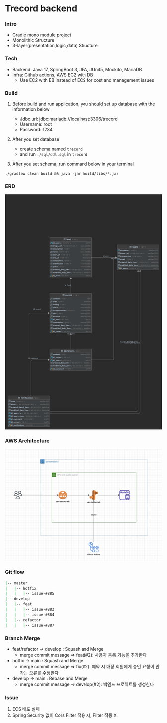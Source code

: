 # Trecord backend

### Intro

- Gradle mono module project
- Monolithic Structure
- 3-layer(presentation,logic,data) Structure

### Tech

- Backend: Java 17, SpringBoot 3, JPA, JUnit5, Mockito, MariaDB
- Infra: Github actions, AWS EC2 with DB
    - Use EC2 with EB instead of ECS for cost and management issues

### Build

1. Before build and run application, you should set up database with the information below

    - Jdbc url: jdbc:mariadb://localhost:3306/trecord
    - Username: root
    - Password: 1234

2. After you set database
    - create schema named `trecord`
    - and run `./sql/ddl.sql` in `trecord`

3. After you set schema, run command below in your terminal

  ```shell
  ./gradlew clean build && java -jar build/libs/*.jar
  ```

### ERD

![](./docs/erd%20diagram.png)

### AWS Architecture

![](./docs/aws%20architecture.jpg)

### Git flow

```sh
|-- master
|   |-- hotfix
|   |   |-- issue-#885
|-- develop
|   |-- feat
|   |   |-- issue-#883
|   |   |-- issue-#884
|   |-- refactor
|   |   |-- issue-#887
```

### Branch Merge

- feat/refactor -> develop : Squash and Merge
    - merge commit message => feat(#2): 사용자 등록 기능을 추가한다
- hotfix -> main : Squash and Merge
    - merge commit message => fix(#2): 예약 시 매장 회원에게 승인 요청이 안가는 오류를 수정한다
- develop -> main : Rebase and Merge
    - merge commit message => develop(#2): 백엔드 프로젝트를 생성한다

### Issue

1. ECS 배포 실패
2. Spring Security 없이 Cors Filter 적용 시, Filter 작동 X
